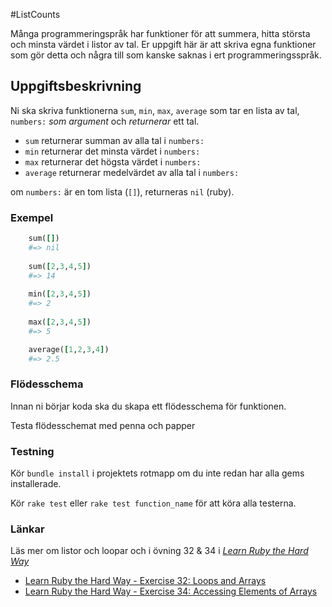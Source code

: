 #ListCounts

Många programmeringspråk har funktioner för att summera, hitta största och minsta värdet i listor av tal.
Er uppgift här är att skriva egna funktioner som gör detta och några till som kanske saknas i ert programmeringsspråk.

## Uppgiftsbeskrivning ##

Ni ska skriva funktionerna `sum`, `min`, `max`, `average` som tar en lista av tal, `numbers:` *som argument* och *returnerar* ett tal.

- `sum` returnerar summan av alla tal i `numbers:`
- `min` returnerar det minsta värdet i `numbers:`
- `max` returnerar det högsta värdet i `numbers:`
- `average` returnerar medelvärdet av alla tal i `numbers:`

om `numbers:` är en tom lista (`[]`), returneras `nil` (ruby).


### Exempel ###

```ruby
	sum([])
	#=> nil
    
	sum([2,3,4,5])
	#=> 14
	
	min([2,3,4,5])
	#=> 2
	
	max([2,3,4,5])
	#=> 5

	average([1,2,3,4])
	#=> 2.5
```


### Flödesschema ###

Innan ni börjar koda ska du skapa ett flödesschema för funktionen.

Testa flödesschemat med penna och papper


### Testning ###

Kör `bundle install` i projektets rotmapp om du inte redan har alla gems installerade.

Kör `rake test` eller `rake test function_name` för att köra alla testerna.


### Länkar ###

Läs mer om listor och loopar och i övning 32 & 34 i [*Learn Ruby the Hard Way*](http://ruby.learncodethehardway.org/book)

* [Learn Ruby the Hard Way - Exercise 32: Loops and Arrays](http://learnrubythehardway.org/book/ex32.html)
* [Learn Ruby the Hard Way - Exercise 34: Accessing Elements of Arrays](http://learnrubythehardway.org/book/ex34.html)
